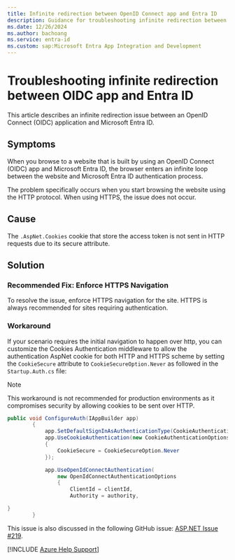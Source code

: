 ```yaml
---
title: Infinite redirection between OpenID Connect app and Entra ID
description: Guidance for troubleshooting infinite redirection between OpenID Connect app and Entra ID.
ms.date: 12/26/2024
ms.author: bachoang
ms.service: entra-id
ms.custom: sap:Microsoft Entra App Integration and Development
---
```


# Troubleshooting infinite redirection between OIDC app and Entra ID

This article describes an infinite redirection issue between an OpenID Connect (OIDC) application and Microsoft Entra ID.

## Symptoms

When you browse to a website that is built by using an OpenID Connect (OIDC) app and Microsoft Entra ID, the browser enters an infinite loop between the website and Microsoft Entra ID authentication process.

The problem specifically occurs when you start browsing the website using the HTTP protocol. When using HTTPS, the issue does not occur.

## Cause

The `.AspNet.Cookies` cookie that store the access token is not sent in HTTP requests due to its secure attribute.

## Solution

### Recommended Fix: Enforce HTTPS Navigation

To resolve the issue, enforce HTTPS navigation for the site. HTTPS is always recommended for sites requiring authentication.

### Workaround

If your scenario requires the initial navigation to happen over http, you can customize the Cookies Authentication middleware to allow the authentication AspNet cookie for both HTTP and HTTPS scheme by setting the `CookieSecure` attribute to `CookieSecureOption.Never` as followed in the `Startup.Auth.cs` file:

> [!Note]
> This workaround is not recommended for production environments as it compromises security by allowing cookies to be sent over HTTP.

```csharp
public void ConfigureAuth(IAppBuilder app)
        {
            app.SetDefaultSignInAsAuthenticationType(CookieAuthenticationDefaults.AuthenticationType);
            app.UseCookieAuthentication(new CookieAuthenticationOptions
            {
                CookieSecure = CookieSecureOption.Never
            });

            app.UseOpenIdConnectAuthentication(
                new OpenIdConnectAuthenticationOptions
                {
                    ClientId = clientId,
                    Authority = authority,

}
        }
```

This issue is also discussed in the following GitHub issue: [ASP.NET Issue #219](https://github.com/aspnet/Security/issues/219).

[!INCLUDE [Azure Help Support](../../../includes/azure-help-support.md)]
